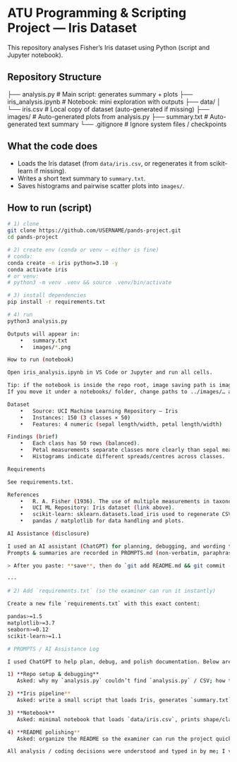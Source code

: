# ATU Programming & Scripting Project — Iris Dataset

This repository analyses Fisher’s Iris dataset using Python (script and Jupyter notebook).

## Repository Structure

├── analysis.py              # Main script: generates summary + plots
├── iris_analysis.ipynb      # Notebook: mini exploration with outputs
├── data/
│   └── iris.csv             # Local copy of dataset (auto-generated if missing)
├── images/                  # Auto-generated plots from analysis.py
├── summary.txt              # Auto-generated text summary
└── .gitignore               # Ignore system files / checkpoints

## What the code does
- Loads the Iris dataset (from `data/iris.csv`, or regenerates it from scikit-learn if missing).
- Writes a short text summary to `summary.txt`.
- Saves histograms and pairwise scatter plots into `images/`.

## How to run (script)
```bash
# 1) clone
git clone https://github.com/USERNAME/pands-project.git
cd pands-project

# 2) create env (conda or venv — either is fine)
# conda:
conda create -n iris python=3.10 -y
conda activate iris
# or venv:
# python3 -m venv .venv && source .venv/bin/activate

# 3) install dependencies
pip install -r requirements.txt

# 4) run
python3 analysis.py

Outputs will appear in:
	•	summary.txt
	•	images/*.png

How to run (notebook)

Open iris_analysis.ipynb in VS Code or Jupyter and run all cells.

Tip: if the notebook is inside the repo root, image saving path is images/….
If you move it under a notebooks/ folder, change paths to ../images/… and ../data/iris.csv.

Dataset
	•	Source: UCI Machine Learning Repository — Iris
	•	Instances: 150 (3 classes × 50)
	•	Features: 4 numeric (sepal length/width, petal length/width)

Findings (brief)
	•	Each class has 50 rows (balanced).
	•	Petal measurements separate classes more clearly than sepal measurements.
	•	Histograms indicate different spreads/centres across classes.

Requirements

See requirements.txt.

References
	•	R. A. Fisher (1936). The use of multiple measurements in taxonomic problems.
	•	UCI ML Repository: Iris dataset (link above).
	•	scikit-learn: sklearn.datasets.load_iris used to regenerate CSV if missing.
	•	pandas / matplotlib for data handling and plots.

AI Assistance (disclosure)

I used an AI assistant (ChatGPT) for planning, debugging, and wording the README.
Prompts & summaries are recorded in PROMPTS.md (non-verbatim, paraphrased).

> After you paste: **save**, then do `git add README.md && git commit -m "Polish README: structure, run steps, references" && git push`.

---

# 2) Add `requirements.txt` (so the examiner can run it instantly)

Create a new file `requirements.txt` with this exact content:

pandas>=1.5
matplotlib>=3.7
seaborn>=0.12
scikit-learn>=1.1

# PROMPTS / AI Assistance Log

I used ChatGPT to help plan, debug, and polish documentation. Below are paraphrased summaries of the prompts I used (no verbatim copying, just descriptions):

1) **Repo setup & debugging**  
   Asked: why my `analysis.py` couldn’t find `analysis.py` / CSV; how to structure folders; how to commit/push step by step.

2) **Iris pipeline**  
   Asked: write a small script that loads Iris, generates `summary.txt`, saves histograms and scatter plots, and regenerates `data/iris.csv` from scikit-learn if missing.

3) **Notebook**  
   Asked: minimal notebook that loads `data/iris.csv`, prints shape/class counts/`describe()`, and draws simple histograms & scatter plots (saving to `images/`).

4) **README polishing**  
   Asked: organize the README so the examiner can run the project quickly; include references and an AI disclosure.

All analysis / coding decisions were understood and typed in by me; I verified and executed the code locally.

